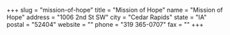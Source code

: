 +++
slug = "mission-of-hope"
title = "Mission of Hope"
name = "Mission of Hope"
address = "1006 2nd St SW"
city = "Cedar Rapids"
state = "IA"
postal = "52404"
website = ""
phone = "319 365-0707"
fax = ""
+++
